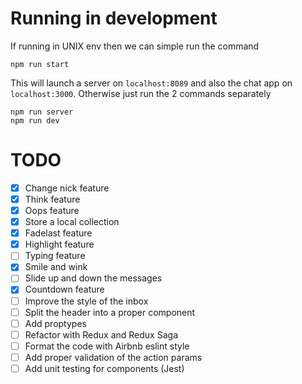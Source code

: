 # Running in development
If running in UNIX env then we can simple run the command
```
npm run start
```

This will launch a server on `localhost:8089` and also the chat app on `localhost:3000`.
Otherwise just run the 2 commands separately

```
npm run server
npm run dev
```

# TODO

- [X] Change nick feature
- [X] Think feature
- [X] Oops feature
- [X] Store a local collection
- [X] Fadelast feature
- [X] Highlight feature  
- [ ] Typing feature
- [X] Smile and wink
- [ ] Slide up and down the messages
- [X] Countdown feature
- [ ] Improve the style of the inbox
- [ ] Split the header into a proper component
- [ ] Add proptypes
- [ ] Refactor with Redux and Redux Saga
- [ ] Format the code with Airbnb eslint style
- [ ] Add proper validation of the action params
- [ ] Add unit testing for components (Jest)
